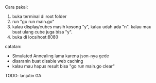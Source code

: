 Cara pakai:
1. buka terminal di root folder
2. run "go run main.go"
3. kalau display/cubes masih kosong "y", kalau udah ada "n". kalau mau buat ulang cube juga bisa "y".
4. buka di localhost:8080

catatan:
- Simulated Annealing lama karena json-nya gede
- disaranin buat disable web caching
- kalau mau hapus result bisa "go run main.go clear"

TODO: lanjutin GA